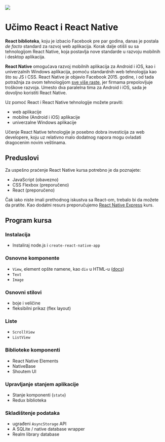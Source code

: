 ![](https://habiletechnologies.com/wp-content/uploads/2017/02/reactnative-1110x550.jpg)

# Učimo React i React Native

**React biblioteka**, koju je izbacio Facebook pre par godina, danas je postala *de facto* standard za razvoj web aplikacija. Korak dalje otišli su sa tehnologijom React Native, koja postavlja nove standarde u razvoju mobilnih i desktop aplikacija.

**React Native** omogućava razvoj mobilnih aplikacija za Android i iOS, kao i univerzalnih Windows aplikacija, pomoću standardnih web tehnologija kao što su JS i CSS. React Native je objavio Facebook 2015. godine, i od tada potražnja za ovom tehnologijom [sve više raste](https://www.indeed.com/jobtrends/q-react-native.html), jer firmama prepolovljuje troškove razvoja. Umesto dva paralelna tima za Android i iOS, sada je dovoljno koristiti React Native.

Uz pomoć React i React Native tehnologije možete praviti:

- web aplikacije
- mobilne (Android i iOS) aplikacije
- univerzalne Windows aplikacije

Učenje React Native tehnologije je posebno dobra investicija za web developere, koju uz relativno malo dodatnog napora mogu ovladati dragocenim novim veštinama.

## Preduslovi

Za uspešno praćenje React Native kursa potrebno je da poznajete:

- JavaScript (obavezno)
- CSS Flexbox (preporučeno)
- React (preporučeno)

Čak iako niste imali prethodnog iskustva sa React-om, trebalo bi da možete da pratite. Kao dodatni resurs preporučujemo [React Native Express](http://www.reactnativeexpress.com/) kurs.

## Program kursa

### Instalacija

- Instaliraj node.js i `create-react-native-app`

### Osnovne komponente

- `View`, element opšte namene, kao `div` u HTML-u ([docs](http://www.reactnativeexpress.com/view))
- `Text`
- `Image`

### Osnovni stilovi

- boje i veličine
- fleksibilni prikaz (flex layout)

### Liste

- `ScrollView`
- `ListView`

### Biblioteke komponenti

- React Native Elements
- NativeBase
- Shoutem UI

### Upravljanje stanjem aplikacije

- Stanje komponenti (`state`)
- Redux biblioteka

### Skladištenje podataka

- ugrađeni `AsyncStorage` API
- A SQLite / native database wrapper
- Realm library database
